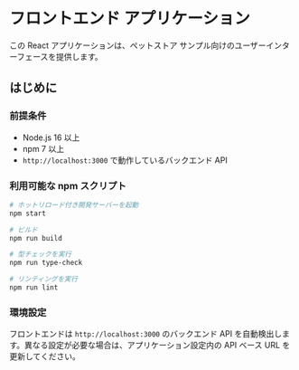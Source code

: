 # フロントエンド アプリケーション

この React アプリケーションは、ペットストア サンプル向けのユーザーインターフェースを提供します。

## はじめに

### 前提条件
- Node.js 16 以上
- npm 7 以上
- `http://localhost:3000` で動作しているバックエンド API

### 利用可能な npm スクリプト

```bash
# ホットリロード付き開発サーバーを起動
npm start

# ビルド
npm run build

# 型チェックを実行
npm run type-check

# リンティングを実行
npm run lint
```

### 環境設定
フロントエンドは `http://localhost:3000` のバックエンド API を自動検出します。異なる設定が必要な場合は、アプリケーション設定内の API ベース URL を更新してください。
